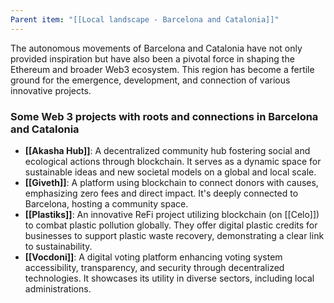 ```yaml
---
Parent item: "[[Local landscape - Barcelona and Catalonia]]"
---
```

The autonomous movements of Barcelona and Catalonia have not only provided inspiration but have also been a pivotal force in shaping the Ethereum and broader Web3 ecosystem. This region has become a fertile ground for the emergence, development, and connection of various innovative projects.

### Some Web 3 projects with roots and connections in Barcelona and Catalonia

- **[[Akasha Hub]]**: A decentralized community hub fostering social and ecological actions through blockchain. It serves as a dynamic space for sustainable ideas and new societal models on a global and local scale.
- **[[Giveth]]**: A platform using blockchain to connect donors with causes, emphasizing zero fees and direct impact. It's deeply connected to Barcelona, hosting a community space.
- **[[Plastiks]]**: An innovative ReFi project utilizing blockchain (on [[Celo]]) to combat plastic pollution globally. They offer digital plastic credits for businesses to support plastic waste recovery, demonstrating a clear link to sustainability.
- **[[Vocdoni]]**: A digital voting platform enhancing voting system accessibility, transparency, and security through decentralized technologies. It showcases its utility in diverse sectors, including local administrations.